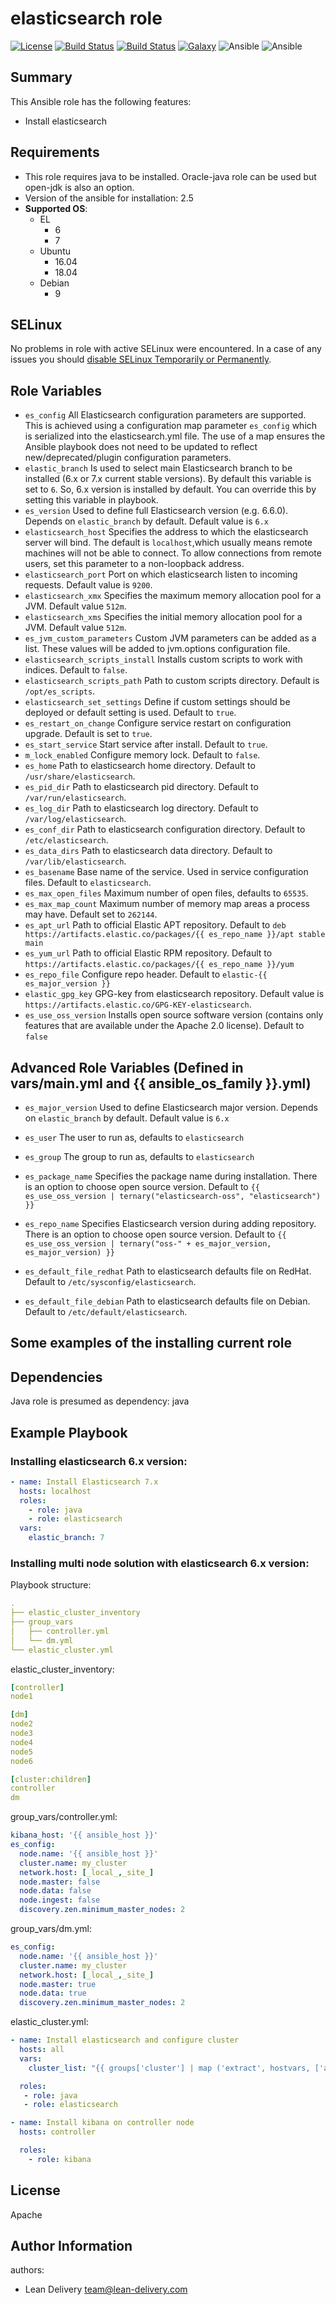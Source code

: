 elasticsearch role
=========
[![License](https://img.shields.io/badge/license-Apache-green.svg?style=flat)](https://raw.githubusercontent.com/lean-delivery/ansible-role-elasticsearch/master/LICENSE)
[![Build Status](https://travis-ci.org/lean-delivery/ansible-role-elasticsearch.svg?branch=master)](https://travis-ci.org/lean-delivery/ansible-role-elasticsearch)
[![Build Status](https://gitlab.com/lean-delivery/ansible-role-elasticsearch/badges/master/build.svg)](https://gitlab.com/lean-delivery/ansible-role-elasticsearch)
[![Galaxy](https://img.shields.io/badge/galaxy-lean__delivery.elasticsearch-blue.svg)](https://galaxy.ansible.com/lean_delivery/elasticsearch)
![Ansible](https://img.shields.io/ansible/role/d/30177.svg)
![Ansible](https://img.shields.io/badge/dynamic/json.svg?label=min_ansible_version&url=https%3A%2F%2Fgalaxy.ansible.com%2Fapi%2Fv1%2Froles%2F30177%2F&query=$.min_ansible_version)

## Summary

This Ansible role has the following features:

 - Install elasticsearch

Requirements
------------

 - This role requires java to be installed. Oracle-java role can be used but open-jdk is also an option.
 - Version of the ansible for installation: 2.5
 - **Supported OS**:  
   - EL
     - 6
     - 7
   - Ubuntu
     - 16.04
     - 18.04
   - Debian
     - 9

SELinux
------------

No problems in role with active SELinux were encountered. In a case of any issues you should [disable SELinux Temporarily or Permanently](https://www.tecmint.com/disable-selinux-temporarily-permanently-in-centos-rhel-fedora/).

## Role Variables

- `es_config`
All Elasticsearch configuration parameters are supported. This is achieved using a configuration map parameter `es_config` which is serialized into the elasticsearch.yml file.
The use of a map ensures the Ansible playbook does not need to be updated to reflect new/deprecated/plugin configuration parameters.
- `elastic_branch`
Is used to select main Elasticsearch branch to be installed (6.x or 7.x current stable versions). By default this variable is set to `6`. So, 6.x version is installed by default. You can override this by setting this variable in playbook.
- `es_version`
Used to define full Elasticsearch version (e.g. 6.6.0). Depends on `elastic_branch` by default. Default value is `6.x`
- `elasticsearch_host`
Specifies the address to which the elasticsearch server will bind. The default is `localhost`,which usually means remote machines will not be able to connect. To allow connections from remote users, set this parameter to a non-loopback address.
- `elasticsearch_port`
Port on which elasticsearch listen to incoming requests. Default value is `9200`.
- `elasticsearch_xmx`
Specifies the maximum memory allocation pool for a JVM. Default value `512m`.
- `elasticsearch_xms`
Specifies the initial memory allocation pool for a JVM. Default value `512m`.
- `es_jvm_custom_parameters`
Custom JVM parameters can be added as a list. These values will be added to jvm.options configuration file.
- `elasticsearch_scripts_install`
Installs custom scripts to work with indices. Default to `false`.
- `elasticsearch_scripts_path`
Path to custom scripts directory. Default is `/opt/es_scripts`.
- `elasticsearch_set_settings`
Define if custom settings should be deployed or default setting is used. Default to `true`.
- `es_restart_on_change`
Configure service restart on configuration upgrade. Default is set to `true`.
- `es_start_service`
Start service after install. Default to `true`.
- `m_lock_enabled`
Configure memory lock. Default to `false`.
- `es_home`
Path to elasticsearch home directory. Default to `/usr/share/elasticsearch`.
- `es_pid_dir`
Path to elasticsearch pid directory. Default to `/var/run/elasticsearch`.
- `es_log_dir`
Path to elasticsearch log directory. Default to `/var/log/elasticsearch`.
- `es_conf_dir`
Path to elasticsearch configuration directory. Default to `/etc/elasticsearch`.
- `es_data_dirs`
Path to elasticsearch data directory. Default to `/var/lib/elasticsearch`.
- `es_basename`
Base name of the service. Used in service configuration files. Default to `elasticsearch`.
- `es_max_open_files`
Maximum number of open files, defaults to `65535`.
- `es_max_map_count`
Maximum number of memory map areas a process may have. Default set to `262144`.
- `es_apt_url`
Path to official Elastic APT repository. Default to `deb https://artifacts.elastic.co/packages/{{ es_repo_name }}/apt stable main`
- `es_yum_url`
Path to official Elastic RPM repository. Default to `https://artifacts.elastic.co/packages/{{ es_repo_name }}/yum`
- `es_repo_file`
Configure repo header. Default to `elastic-{{ es_major_version }}`
- `elastic_gpg_key`
GPG-key from elasticsearch repository. Default value is `https://artifacts.elastic.co/GPG-KEY-elasticsearch`.
- `es_use_oss_version`
Installs open source software version (contains only features that are available under the Apache 2.0 license). Default to `false`

## Advanced Role Variables (Defined in vars/main.yml and {{ ansible_os_family }}.yml)

- `es_major_version`
Used to define Elasticsearch major version. Depends on `elastic_branch` by default. Default value is `6.x`
- `es_user`
The user to run as, defaults to `elasticsearch`
- `es_group`
The group to run as, defaults to `elasticsearch`
- `es_package_name`
Specifies the package name during installation. There is an option to choose open source version. Default to `{{ es_use_oss_version | ternary("elasticsearch-oss", "elasticsearch") }}`
- `es_repo_name`
Specifies Elasticsearch version during adding repository. There is an option to choose open source version. Default to `{{ es_use_oss_version | ternary("oss-" + es_major_version, es_major_version) }}`

- `es_default_file_redhat`
Path to elasticsearch defaults file on RedHat. Default to `/etc/sysconfig/elasticsearch`.
- `es_default_file_debian`
Path to elasticsearch defaults file on Debian. Default to `/etc/default/elasticsearch`.

## Some examples of the installing current role

Dependencies
------------

Java role is presumed as dependency:
java

Example Playbook
----------------

### Installing elasticsearch 6.x version:
```yaml
- name: Install Elasticsearch 7.x
  hosts: localhost
  roles:
    - role: java
    - role: elasticsearch
  vars:
    elastic_branch: 7
```

### Installing multi node solution with elasticsearch 6.x version:

Playbook structure:

```yaml
.
├── elastic_cluster_inventory
├── group_vars
│   ├── controller.yml
│   └── dm.yml
└── elastic_cluster.yml
```

elastic_cluster_inventory:

```yaml
[controller]
node1

[dm]
node2
node3
node4
node5
node6

[cluster:children]
controller
dm
```

group_vars/controller.yml:

```yaml
kibana_host: '{{ ansible_host }}'
es_config: 
  node.name: '{{ ansible_host }}'
  cluster.name: my_cluster
  network.host: [_local_,_site_]
  node.master: false
  node.data: false
  node.ingest: false
  discovery.zen.minimum_master_nodes: 2
```

group_vars/dm.yml:

```yaml
es_config:
  node.name: '{{ ansible_host }}'
  cluster.name: my_cluster
  network.host: [_local_,_site_]
  node.master: true
  node.data: true
  discovery.zen.minimum_master_nodes: 2
```

elastic_cluster.yml:

```yaml
- name: Install elasticsearch and configure cluster
  hosts: all
  vars:
    cluster_list: "{{ groups['cluster'] | map ('extract', hostvars, ['ansible_hostname']) |  join (',') }}"

  roles:
   - role: java
   - role: elasticsearch

- name: Install kibana on controller node
  hosts: controller

  roles:
    - role: kibana
```

License
-------

Apache

Author Information
------------------

authors:
  - Lean Delivery <team@lean-delivery.com>

